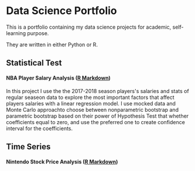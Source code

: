 # Data Science Portfolio
This is a portfolio containing my data science projects for academic, self-learning purpose.

They are written in either Python or R.


## Statistical Test
#### NBA Player Salary Analysis ([R Markdown](https://github.com/Zhihan-Zhu/Zhihan-Gary-Zhu/blob/master/NBA%20Salary/NBA%20Salary.md))
In this project I use the the 2017-2018 season players's salaries and stats of regular seaseon data to explore the most important factors that affect players salaries with a linear regression model. I use mocked data and Monte Carlo approachto choose between nonparametric bootstrap and parametric bootstrap based on their power of Hypothesis Test that whether coefficients equal to zero, and use the preferred one to create confidence interval for the coefficients.

## Time Series
#### Nintendo Stock Price Analysis ([R Markdown]())
